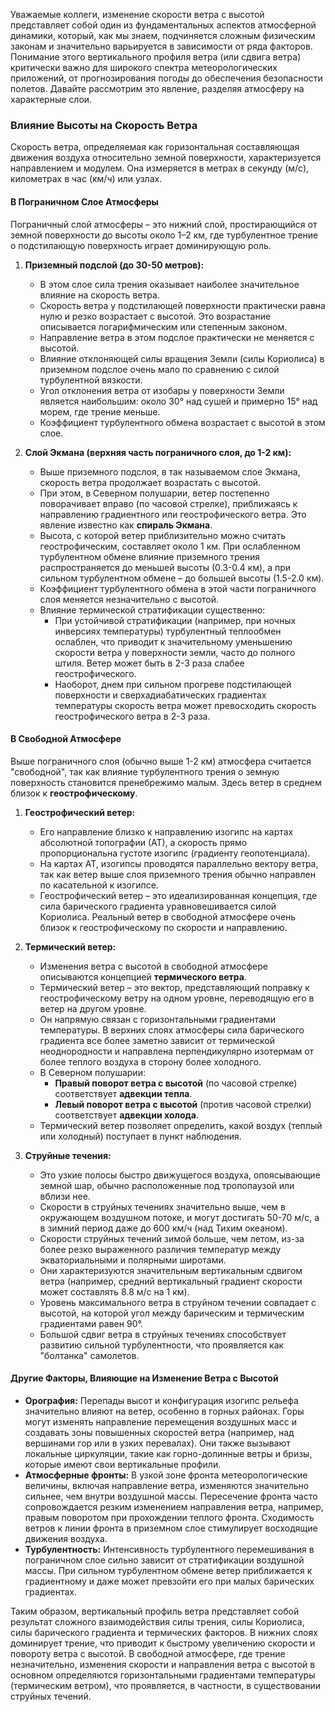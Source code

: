 Уважаемые коллеги, изменение скорости ветра с высотой представляет собой один из фундаментальных аспектов атмосферной динамики, который, как мы знаем, подчиняется сложным физическим законам и значительно варьируется в зависимости от ряда факторов. Понимание этого вертикального профиля ветра (или сдвига ветра) критически важно для широкого спектра метеорологических приложений, от прогнозирования погоды до обеспечения безопасности полетов. Давайте рассмотрим это явление, разделяя атмосферу на характерные слои.

### Влияние Высоты на Скорость Ветра

Скорость ветра, определяемая как горизонтальная составляющая движения воздуха относительно земной поверхности, характеризуется направлением и модулем. Она измеряется в метрах в секунду (м/с), километрах в час (км/ч) или узлах.

#### В Пограничном Слое Атмосферы

Пограничный слой атмосферы – это нижний слой, простирающийся от земной поверхности до высоты около 1–2 км, где турбулентное трение о подстилающую поверхность играет доминирующую роль.

1. **Приземный подслой (до 30-50 метров):**
    * В этом слое сила трения оказывает наиболее значительное влияние на скорость ветра.
    * Скорость ветра у подстилающей поверхности практически равна нулю и резко возрастает с высотой. Это возрастание описывается логарифмическим или степенным законом.
    * Направление ветра в этом подслое практически не меняется с высотой.
    * Влияние отклоняющей силы вращения Земли (силы Кориолиса) в приземном подслое очень мало по сравнению с силой турбулентной вязкости.
    * Угол отклонения ветра от изобары у поверхности Земли является наибольшим: около 30° над сушей и примерно 15° над морем, где трение меньше.
    * Коэффициент турбулентного обмена возрастает с высотой в этом слое.

2. **Слой Экмана (верхняя часть пограничного слоя, до 1-2 км):**
    * Выше приземного подслоя, в так называемом слое Экмана, скорость ветра продолжает возрастать с высотой.
    * При этом, в Северном полушарии, ветер постепенно поворачивает вправо (по часовой стрелке), приближаясь к направлению градиентного или геострофического ветра. Это явление известно как **спираль Экмана**.
    * Высота, с которой ветер приблизительно можно считать геострофическим, составляет около 1 км. При ослабленном турбулентном обмене влияние приземного трения распространяется до меньшей высоты (0.3-0.4 км), а при сильном турбулентном обмене – до большей высоты (1.5-2.0 км).
    * Коэффициент турбулентного обмена в этой части пограничного слоя меняется незначительно с высотой.
    * Влияние термической стратификации существенно:
        * При устойчивой стратификации (например, при ночных инверсиях температуры) турбулентный теплообмен ослаблен, что приводит к значительному уменьшению скорости ветра у поверхности земли, часто до полного штиля. Ветер может быть в 2-3 раза слабее геострофического.
        * Наоборот, днем при сильном прогреве подстилающей поверхности и сверхадиабатических градиентах температуры скорость ветра может превосходить скорость геострофического ветра в 2-3 раза.

#### В Свободной Атмосфере

Выше пограничного слоя (обычно выше 1-2 км) атмосфера считается "свободной", так как влияние турбулентного трения о земную поверхность становится пренебрежимо малым. Здесь ветер в среднем близок к **геострофическому**.

1. **Геострофический ветер:**
    * Его направление близко к направлению изогипс на картах абсолютной топографии (АТ), а скорость прямо пропорциональна густоте изогипс (градиенту геопотенциала).
    * На картах АТ, изогипсы проводятся параллельно вектору ветра, так как ветер выше слоя приземного трения обычно направлен по касательной к изогипсе.
    * Геострофический ветер – это идеализированная концепция, где сила барического градиента уравновешивается силой Кориолиса. Реальный ветер в свободной атмосфере очень близок к геострофическому по скорости и направлению.

2. **Термический ветер:**
    * Изменения ветра с высотой в свободной атмосфере описываются концепцией **термического ветра**.
    * Термический ветер – это вектор, представляющий поправку к геострофическому ветру на одном уровне, переводящую его в ветер на другом уровне.
    * Он напрямую связан с горизонтальными градиентами температуры. В верхних слоях атмосферы сила барического градиента все более заметно зависит от термической неоднородности и направлена перпендикулярно изотермам от более теплого воздуха в сторону более холодного.
    * В Северном полушарии:
        * **Правый поворот ветра с высотой** (по часовой стрелке) соответствует **адвекции тепла**.
        * **Левый поворот ветра с высотой** (против часовой стрелки) соответствует **адвекции холода**.
    * Термический ветер позволяет определить, какой воздух (теплый или холодный) поступает в пункт наблюдения.

3. **Струйные течения:**
    * Это узкие полосы быстро движущегося воздуха, опоясывающие земной шар, обычно расположенные под тропопаузой или вблизи нее.
    * Скорости в струйных течениях значительно выше, чем в окружающем воздушном потоке, и могут достигать 50-70 м/с, а в зимний период даже до 600 км/ч (над Тихим океаном).
    * Скорости струйных течений зимой больше, чем летом, из-за более резко выраженного различия температур между экваториальными и полярными широтами.
    * Они характеризуются значительным вертикальным сдвигом ветра (например, средний вертикальный градиент скорости может составлять 8.8 м/с на 1 км).
    * Уровень максимального ветра в струйном течении совпадает с высотой, на которой угол между барическим и термическим градиентами равен 90°.
    * Большой сдвиг ветра в струйных течениях способствует развитию сильной турбулентности, что проявляется как "болтанка" самолетов.

#### Другие Факторы, Влияющие на Изменение Ветра с Высотой

* **Орография:** Перепады высот и конфигурация изогипс рельефа значительно влияют на ветер, особенно в горных районах. Горы могут изменять направление перемещения воздушных масс и создавать зоны повышенных скоростей ветра (например, над вершинами гор или в узких перевалах). Они также вызывают локальные циркуляции, такие как горно-долинные ветры и бризы, которые имеют свои вертикальные профили.
* **Атмосферные фронты:** В узкой зоне фронта метеорологические величины, включая направление ветра, изменяются значительно сильнее, чем внутри воздушной массы. Пересечение фронта часто сопровождается резким изменением направления ветра, например, правым поворотом при прохождении теплого фронта. Сходимость ветров к линии фронта в приземном слое стимулирует восходящие движения воздуха.
* **Турбулентность:** Интенсивность турбулентного перемешивания в пограничном слое сильно зависит от стратификации воздушной массы. При сильном турбулентном обмене ветер приближается к градиентному и даже может превзойти его при малых барических градиентах.

Таким образом, вертикальный профиль ветра представляет собой результат сложного взаимодействия силы трения, силы Кориолиса, силы барического градиента и термических факторов. В нижних слоях доминирует трение, что приводит к быстрому увеличению скорости и повороту ветра с высотой. В свободной атмосфере, где трение незначительно, изменения скорости и направления ветра с высотой в основном определяются горизонтальными градиентами температуры (термическим ветром), что проявляется, в частности, в существовании струйных течений.
